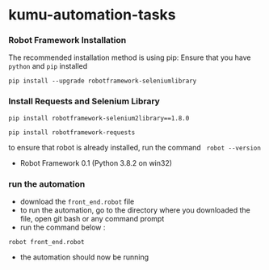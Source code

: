 # kumu-automation-tasks

###  Robot Framework Installation 

The recommended installation method is using pip: Ensure that you have `python` and `pip` installed

```pip install --upgrade robotframework-seleniumlibrary```


### Install Requests and Selenium Library 

```pip install robotframework-selenium2library==1.8.0```

```pip install robotframework-requests```

to ensure that robot is already installed, run the command 
``` robot --version```
- Robot Framework <version>0.1 (Python 3.8.2 on win32)


### run the automation

- download the `front_end.robot` file
- to run the automation, go to the directory where you downloaded the file, open git bash or any command prompt 
- run the command below : 

`robot front_end.robot`

- the automation should now be running 
